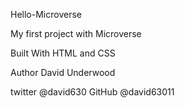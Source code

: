
Hello-Microverse

My first project with Microverse

Built With HTML and CSS

Author David Underwood

twitter @david630
GitHub  @david63011